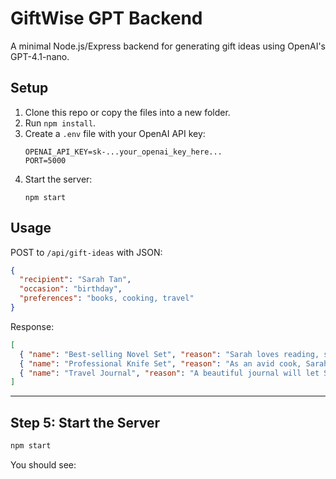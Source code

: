 # GiftWise GPT Backend

A minimal Node.js/Express backend for generating gift ideas using OpenAI's GPT-4.1-nano.

## Setup

1. Clone this repo or copy the files into a new folder.
2. Run `npm install`.
3. Create a `.env` file with your OpenAI API key:
   ```
   OPENAI_API_KEY=sk-...your_openai_key_here...
   PORT=5000
   ```
4. Start the server:
   ```
   npm start
   ```

## Usage

POST to `/api/gift-ideas` with JSON:
```json
{
  "recipient": "Sarah Tan",
  "occasion": "birthday",
  "preferences": "books, cooking, travel"
}
```

Response:
```json
[
  { "name": "Best-selling Novel Set", "reason": "Sarah loves reading, so a set of popular novels will delight her and provide hours of enjoyment." },
  { "name": "Professional Knife Set", "reason": "As an avid cook, Sarah will appreciate high-quality knives to enhance her culinary adventures." },
  { "name": "Travel Journal", "reason": "A beautiful journal will let Sarah document her travel experiences and memories." }
]
```

---

## **Step 5: Start the Server**

```bash
npm start
```

You should see:
